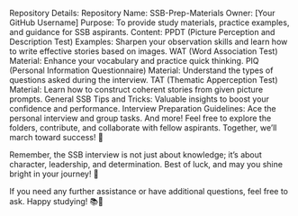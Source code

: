 Repository Details:
Repository Name: SSB-Prep-Materials
Owner: [Your GitHub Username]
Purpose: To provide study materials, practice examples, and guidance for SSB aspirants.
Content:
PPDT (Picture Perception and Description Test) Examples: Sharpen your observation skills and learn how to write effective stories based on images.
WAT (Word Association Test) Material: Enhance your vocabulary and practice quick thinking.
PIQ (Personal Information Questionnaire) Material: Understand the types of questions asked during the interview.
TAT (Thematic Apperception Test) Material: Learn how to construct coherent stories from given picture prompts.
General SSB Tips and Tricks: Valuable insights to boost your confidence and performance.
Interview Preparation Guidelines: Ace the personal interview and group tasks.
And more!
Feel free to explore the folders, contribute, and collaborate with fellow aspirants. Together, we’ll march toward success! 💪

Remember, the SSB interview is not just about knowledge; it’s about character, leadership, and determination. Best of luck, and may you shine bright in your journey! 🌟

If you need any further assistance or have additional questions, feel free to ask. Happy studying! 📚🚀

